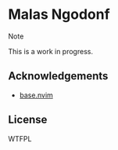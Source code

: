# Malas Ngodonf

> [!NOTE]
> This is a work in progress.

## Acknowledgements

- [base.nvim](https://github.com/S1M0N38/base.nvim)

## License

WTFPL
